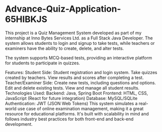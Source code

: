 # Advance-Quiz-Application-65HIBKJS
This project is a Quiz Management System developed as part of my internship at Inno Bytes Services Ltd. as a Full Stack Java Developer. The system allows students to login and signup to take tests, while teachers or examiners have the ability to create, delete, and alter tests.

The system supports MCQ-based tests, providing an interactive platform for students to participate in quizzes.

Features:
Student Side:
Student registration and login system.
Take quizzes created by teachers.
View results and scores after completing a test.
Teacher/Examiner Side:
Create new tests, including questions and options.
Edit and delete existing tests.
View and manage all student results.
Technologies Used:
Backend: Java, Spring Boot
Frontend: HTML, CSS, JavaScript (React for future integration)
Database: MySQL/SQLite
Authentication: JWT (JSON Web Tokens)
This system simulates a real-world use case of online examination management, making it a great resource for educational platforms. It's built with scalability in mind and follows industry best practices for both front-end and back-end development.
